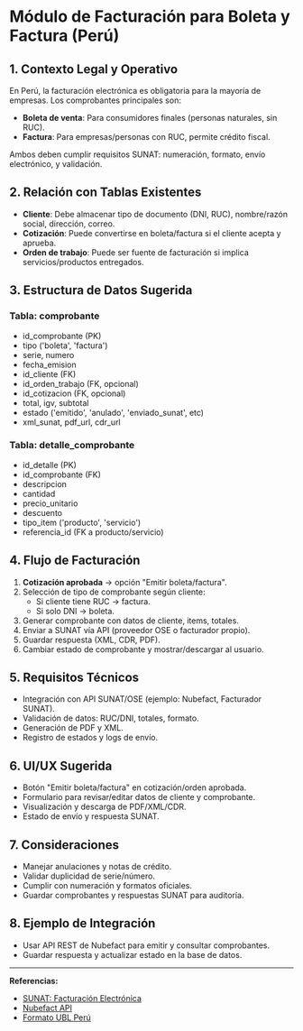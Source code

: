 # Módulo de Facturación para Boleta y Factura (Perú)

## 1. Contexto Legal y Operativo
En Perú, la facturación electrónica es obligatoria para la mayoría de empresas. Los comprobantes principales son:
- **Boleta de venta**: Para consumidores finales (personas naturales, sin RUC).
- **Factura**: Para empresas/personas con RUC, permite crédito fiscal.

Ambos deben cumplir requisitos SUNAT: numeración, formato, envío electrónico, y validación.

## 2. Relación con Tablas Existentes
- **Cliente**: Debe almacenar tipo de documento (DNI, RUC), nombre/razón social, dirección, correo.
- **Cotización**: Puede convertirse en boleta/factura si el cliente acepta y aprueba.
- **Orden de trabajo**: Puede ser fuente de facturación si implica servicios/productos entregados.

## 3. Estructura de Datos Sugerida
### Tabla: comprobante
- id_comprobante (PK)
- tipo ('boleta', 'factura')
- serie, numero
- fecha_emision
- id_cliente (FK)
- id_orden_trabajo (FK, opcional)
- id_cotizacion (FK, opcional)
- total, igv, subtotal
- estado ('emitido', 'anulado', 'enviado_sunat', etc)
- xml_sunat, pdf_url, cdr_url

### Tabla: detalle_comprobante
- id_detalle (PK)
- id_comprobante (FK)
- descripcion
- cantidad
- precio_unitario
- descuento
- tipo_item ('producto', 'servicio')
- referencia_id (FK a producto/servicio)

## 4. Flujo de Facturación
1. **Cotización aprobada** → opción "Emitir boleta/factura".
2. Selección de tipo de comprobante según cliente:
   - Si cliente tiene RUC → factura.
   - Si solo DNI → boleta.
3. Generar comprobante con datos de cliente, items, totales.
4. Enviar a SUNAT vía API (proveedor OSE o facturador propio).
5. Guardar respuesta (XML, CDR, PDF).
6. Cambiar estado de comprobante y mostrar/descargar al usuario.

## 5. Requisitos Técnicos
- Integración con API SUNAT/OSE (ejemplo: Nubefact, Facturador SUNAT).
- Validación de datos: RUC/DNI, totales, formato.
- Generación de PDF y XML.
- Registro de estados y logs de envío.

## 6. UI/UX Sugerida
- Botón "Emitir boleta/factura" en cotización/orden aprobada.
- Formulario para revisar/editar datos de cliente y comprobante.
- Visualización y descarga de PDF/XML/CDR.
- Estado de envío y respuesta SUNAT.

## 7. Consideraciones
- Manejar anulaciones y notas de crédito.
- Validar duplicidad de serie/número.
- Cumplir con numeración y formatos oficiales.
- Guardar comprobantes y respuestas SUNAT para auditoría.

## 8. Ejemplo de Integración
- Usar API REST de Nubefact para emitir y consultar comprobantes.
- Guardar respuesta y actualizar estado en la base de datos.

---
**Referencias:**
- [SUNAT: Facturación Electrónica](https://www.sunat.gob.pe/factura-electronica/)
- [Nubefact API](https://www.nubefact.com/api/)
- [Formato UBL Perú](https://cpe.sunat.gob.pe/sites/default/files/inline-files/UBL%20Per%C3%BA.pdf)
